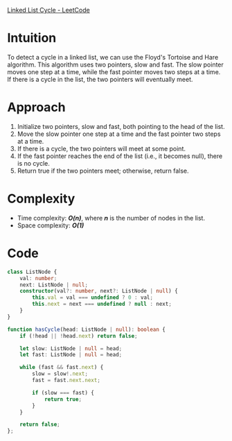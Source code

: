 [Linked List Cycle - LeetCode](https://leetcode.com/problems/linked-list-cycle/description/)

# Intuition
To detect a cycle in a linked list, we can use the Floyd's Tortoise and Hare algorithm. This algorithm uses two pointers, slow and fast. The slow pointer moves one step at a time, while the fast pointer moves two steps at a time. If there is a cycle in the list, the two pointers will eventually meet.

# Approach
1. Initialize two pointers, slow and fast, both pointing to the head of the list.
2. Move the slow pointer one step at a time and the fast pointer two steps at a time.
3. If there is a cycle, the two pointers will meet at some point.
4. If the fast pointer reaches the end of the list (i.e., it becomes null), there is no cycle.
5. Return true if the two pointers meet; otherwise, return false.

# Complexity
- Time complexity: ***O(n)***, where ***n*** is the number of nodes in the list.
- Space complexity: ***O(1)***

# Code

```typescript
class ListNode {
    val: number;
    next: ListNode | null;
    constructor(val?: number, next?: ListNode | null) {
        this.val = val === undefined ? 0 : val;
        this.next = next === undefined ? null : next;
    }
}

function hasCycle(head: ListNode | null): boolean {
    if (!head || !head.next) return false;

    let slow: ListNode | null = head;
    let fast: ListNode | null = head;

    while (fast && fast.next) {
        slow = slow!.next;
        fast = fast.next.next;

        if (slow === fast) {
            return true;
        }
    }

    return false;
};
```